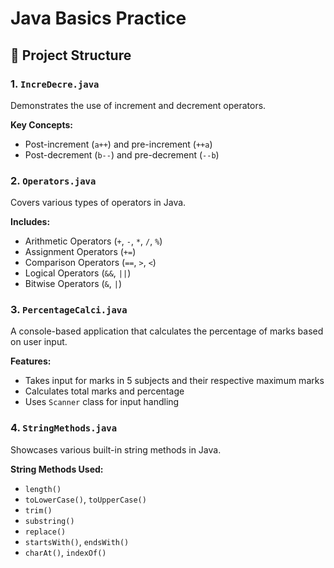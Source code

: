 # Java Basics Practice

## 📁 Project Structure

### 1. `IncreDecre.java`
Demonstrates the use of increment and decrement operators.

**Key Concepts:**
- Post-increment (`a++`) and pre-increment (`++a`)
- Post-decrement (`b--`) and pre-decrement (`--b`)

### 2. `Operators.java`
Covers various types of operators in Java.

**Includes:**
- Arithmetic Operators (`+`, `-`, `*`, `/`, `%`)
- Assignment Operators (`+=`)
- Comparison Operators (`==`, `>`, `<`)
- Logical Operators (`&&`, `||`)
- Bitwise Operators (`&`, `|`)

### 3. `PercentageCalci.java`
A console-based application that calculates the percentage of marks based on user input.

**Features:**
- Takes input for marks in 5 subjects and their respective maximum marks
- Calculates total marks and percentage
- Uses `Scanner` class for input handling

### 4. `StringMethods.java`
Showcases various built-in string methods in Java.

**String Methods Used:**
- `length()`
- `toLowerCase()`, `toUpperCase()`
- `trim()`
- `substring()`
- `replace()`
- `startsWith()`, `endsWith()`
- `charAt()`, `indexOf()`
